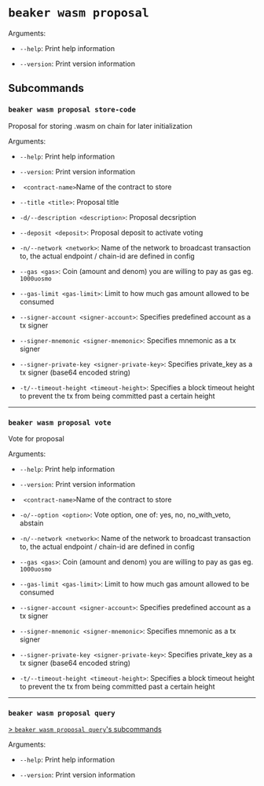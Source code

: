 # `beaker wasm proposal`

Arguments:

* `--help`: Print help information

* `--version`: Print version information

## Subcommands

### `beaker wasm proposal store-code`

Proposal for storing .wasm on chain for later initialization

Arguments:

* `--help`: Print help information

* `--version`: Print version information

* ` <contract-name>`Name of the contract to store

* `--title <title>`: Proposal title

* `-d/--description <description>`: Proposal decsription

* `--deposit <deposit>`: Proposal deposit to activate voting

* `-n/--network <network>`: Name of the network to broadcast transaction to, the actual endpoint / chain-id are defined in config

* `--gas <gas>`: Coin (amount and denom) you are willing to pay as gas eg. `1000uosmo`

* `--gas-limit <gas-limit>`: Limit to how much gas amount allowed to be consumed

* `--signer-account <signer-account>`: Specifies predefined account as a tx signer

* `--signer-mnemonic <signer-mnemonic>`: Specifies mnemonic as a tx signer

* `--signer-private-key <signer-private-key>`: Specifies private_key as a tx signer (base64 encoded string)

* `-t/--timeout-height <timeout-height>`: Specifies a block timeout height to prevent the tx from being committed past a certain height

---

### `beaker wasm proposal vote`

Vote for proposal

Arguments:

* `--help`: Print help information

* `--version`: Print version information

* ` <contract-name>`Name of the contract to store

* `-o/--option <option>`: Vote option, one of: yes, no, no_with_veto, abstain

* `-n/--network <network>`: Name of the network to broadcast transaction to, the actual endpoint / chain-id are defined in config

* `--gas <gas>`: Coin (amount and denom) you are willing to pay as gas eg. `1000uosmo`

* `--gas-limit <gas-limit>`: Limit to how much gas amount allowed to be consumed

* `--signer-account <signer-account>`: Specifies predefined account as a tx signer

* `--signer-mnemonic <signer-mnemonic>`: Specifies mnemonic as a tx signer

* `--signer-private-key <signer-private-key>`: Specifies private_key as a tx signer (base64 encoded string)

* `-t/--timeout-height <timeout-height>`: Specifies a block timeout height to prevent the tx from being committed past a certain height

---

### `beaker wasm proposal query`

[\> `beaker wasm proposal query`'s subcommands](./beaker_wasm_proposal_query.md)

Arguments:

* `--help`: Print help information

* `--version`: Print version information